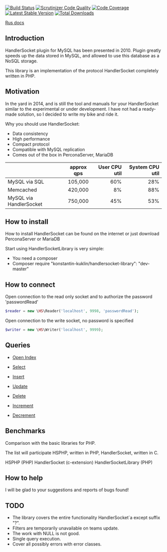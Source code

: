 [![Build Status](https://travis-ci.org/KonstantinKuklin/HandlerSocketLibrary.svg?branch=master)](https://travis-ci.org/KonstantinKuklin/HandlerSocketLibrary)
[![Scrutinizer Code Quality](https://scrutinizer-ci.com/g/KonstantinKuklin/HandlerSocketLibrary/badges/quality-score.png?b=master)](https://scrutinizer-ci.com/g/KonstantinKuklin/HandlerSocketLibrary/?branch=master)
[![Code Coverage](https://scrutinizer-ci.com/g/KonstantinKuklin/HandlerSocketLibrary/badges/coverage.png?b=master)](https://scrutinizer-ci.com/g/KonstantinKuklin/HandlerSocketLibrary/?branch=master)
[![Latest Stable Version](https://poser.pugx.org/konstantin-kuklin/handlersocket-library/v/stable.png)](https://packagist.org/packages/konstantin-kuklin/handlersocket-library)
[![Total Downloads](https://poser.pugx.org/konstantin-kuklin/handlersocket-library/downloads.png)](https://packagist.org/packages/konstantin-kuklin/handlersocket-library)

[Rus docs](README.rus.md)

Introduction
------------
HandlerSocket plugin for MySQL has been presented in 2010. Plugin greatly speeds up the data stored in MySQL, and allowed to
use this database as a NoSQL storage.

This library is an implementation of the protocol HandlerSocket completely written in PHP.

Motivation
------------
In the yard in 2014, and is still the tool and manuals for your HandlerSocket similar to the experimental or under development.
I have not had a ready-made solution, so I decided to write my bike and ride it.

Why you should use HandlerSocket:
- Data consistency
- High performance
- Compact protocol
- Compatible with MySQL replication
- Comes out of the box in PerconaServer, MariaDB

|                       | approx qps | User CPU util     |      System CPU util |
| --------------------- |:----------:| -----------------:|---------------------:|
|MySQL via SQL          |105,000     |60%                |28%                   |
|Memcached              |420,000     |8%                 |88%                   |
|MySQL via HandlerSocket|750,000     |45%                |53%                   |

How to install
------------
How to install HandlerSocket can be found on the internet or just download PerconaServer or MariaDB

Start using HandlerSocketLibrary is very simple:
- You need a composer
- Composer require "konstantin-kuklin/handlersocket-library": "dev-master"

How to connect
------------
Open connection to the read only socket and to authorize the password 'passwordRead'

```php
$reader = new \HS\Reader('localhost', 9998, 'passwordRead');
```

Open connection to the write socket, no password is specified

```php
$writer = new \HS\Writer('localhost', 9999);
```

Queries
------------
- [Open Index](docs/eng/OpenIndex.md)

- [Select](docs/eng/Select.md)

- [Insert](docs/eng/Insert.md)

- [Update](docs/eng/Update.md)

- [Delete](docs/eng/Delete.md)

- [Increment](docs/eng/Increment.md)

- [Decrement](docs/eng/Decrement.md)

Benchmarks
------------
Comparison with the basic libraries for PHP.

The list will participate HSPHP, written in PHP, HandlerSocket, written in C.

HSPHP (PHP)
HandlerSocket (c-extension)
HandlerSocketLibrary (PHP)

How to help
------------
I will be glad to your suggestions and reports of bugs found!

TODO
------------
 - The library covers the entire functionality HandlerSocket`a except suffix "?".
 - Filters are temporarily unavailable on teams update.
 - The work with NULL is not good.
 - Single query execution.
 - Cover all possibly errors with error classes.
